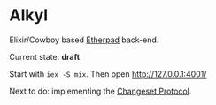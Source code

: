 Alkyl
=====

Elixir/Cowboy based [Etherpad](http://etherpad.org) back-end.

Current state: **draft**


Start with `iex -S mix`. Then open http://127.0.0.1:4001/


Next to do: implementing the [Changeset Protocol](http://policypad.readthedocs.org/en/latest/changesets.html).
